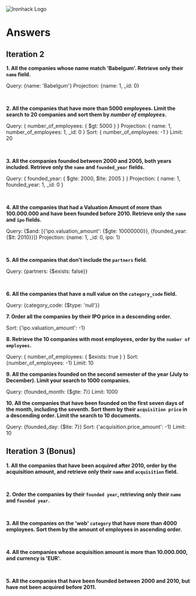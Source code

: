 ![Ironhack Logo](https://i.imgur.com/1QgrNNw.png)

# Answers

## Iteration 2

**1. All the companies whose name match 'Babelgum'. Retrieve only their `name` field.**

<!-- Your Query Goes Here -->

Query: {name: 'Babelgum'}
Projection: {name: 1, _id: 0}


<br>

**2. All the companies that have more than 5000 employees. Limit the search to 20 companies and sort them by *number of employees*.**

<!-- Your Query Goes Here -->

Query: { number_of_employees: { $gt: 5000 } }
Projection: { name: 1, number_of_employees: 1, _id: 0 }
Sort: { number_of_employees: -1 }
Limit: 20

<br>

**3. All the companies founded between 2000 and 2005, both years included. Retrieve only the `name` and `founded_year` fields.**

<!-- Your Query Goes Here -->

Query: { founded_year: { $gte: 2000, $lte: 2005 } }
Projection: { name: 1, founded_year: 1, _id: 0 }

<br>

**4. All the companies that had a Valuation Amount of more than 100.000.000 and have been founded before 2010. Retrieve only the `name` and `ipo` fields.**

<!-- Your Query Goes Here -->

Query: {$and: [{'ipo.valuation_amount': {$gte: 10000000}}, {founded_year:{$lt: 2010}}]}
Projection: {name: 1, _id: 0, ipo: 1}

<br>

**5. All the companies that don't include the `partners` field.**

<!-- Your Query Goes Here -->

Query: {partners: {$exists: false}}

<br>

**6. All the companies that have a null value on the `category_code` field.**

<!-- Your Query Goes Here -->

Query: {category_code: {$type: 'null'}}
<br>

**7. Order all the companies by their IPO price in a descending order.**

<!-- Your Query Goes Here -->

Sort: {'ipo.valuation_amount': -1}
<br>

**8. Retrieve the 10 companies with most employees, order by the `number of employees`.**

<!-- Your Query Goes Here -->

Query: { number_of_employees: { $exists: true } }
Sort: {number_of_employees: -1}
Limit: 10
<br>

**9. All the companies founded on the second semester of the year (July to December). Limit your search to 1000 companies.**

<!-- Your Query Goes Here -->

Query: {founded_month: {$gte: 7}}
Limit: 1000
<br>

**10. All the companies that have been founded on the first seven days of the month, including the seventh. Sort them by their `acquisition price` in a descending order. Limit the search to 10 documents.**

<!-- Your Query Goes Here -->

Query: {founded_day: {$lte: 7}}
Sort: {'acquisition.price_amount': -1}
Limit: 10
<br>

## Iteration 3 (Bonus)

**1. All the companies that have been acquired after 2010, order by the acquisition amount, and retrieve only their `name` and `acquisition` field.**

<!-- Your Query Goes Here -->

<br>

**2. Order the companies by their `founded year`, retrieving only their `name` and `founded year`.**

<!-- Your Query Goes Here -->

<br>

**3. All the companies on the 'web' `category` that have more than 4000 employees. Sort them by the amount of employees in ascending order.**

<!-- Your Query Goes Here -->

<br>

**4. All the companies whose acquisition amount is more than 10.000.000, and currency is 'EUR'.**

<!-- Your Query Goes Here -->

<br>

**5. All the companies that have been founded between 2000 and 2010, but have not been acquired before 2011.**

<!-- Your Query Goes Here -->

<br>
